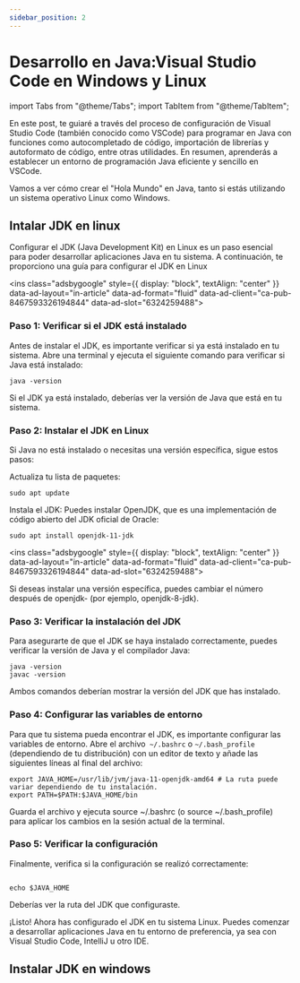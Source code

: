 ```yaml
---
sidebar_position: 2
---
```


# Desarrollo en Java:Visual Studio Code en Windows y Linux

import Tabs from "@theme/Tabs";
import TabItem from "@theme/TabItem";

En este post, te guiaré a través del proceso de configuración de Visual Studio Code (también conocido como VSCode) para programar en Java con funciones como autocompletado de código, importación de librerías y autoformato de código, entre otras utilidades. En resumen, aprenderás a establecer un entorno de programación Java eficiente y sencillo en VSCode.

Vamos a ver cómo crear el "Hola Mundo" en Java, tanto si estás utilizando un sistema operativo Linux como Windows.

<Tabs>
  <TabItem value="linux" label="Linux" default>

## Intalar JDK en linux

Configurar el JDK (Java Development Kit) en Linux es un paso esencial para poder desarrollar aplicaciones Java en tu sistema. A continuación, te proporciono una guía para configurar el JDK en Linux

<script async src="https://pagead2.googlesyndication.com/pagead/js/adsbygoogle.js?client=ca-pub-8467593326194844"
     crossorigin="anonymous"></script>

<ins class="adsbygoogle"
style={{ display: "block", textAlign: "center" }}
data-ad-layout="in-article"
data-ad-format="fluid"
data-ad-client="ca-pub-8467593326194844"
data-ad-slot="6324259488"></ins>

<script>
     (adsbygoogle = window.adsbygoogle || []).push({});
</script>

### Paso 1: Verificar si el JDK está instalado

Antes de instalar el JDK, es importante verificar si ya está instalado en tu sistema. Abre una terminal y ejecuta el siguiente comando para verificar si Java está instalado:

```
java -version
```

Si el JDK ya está instalado, deberías ver la versión de Java que está en tu sistema.

### Paso 2: Instalar el JDK en Linux

Si Java no está instalado o necesitas una versión específica, sigue estos pasos:

Actualiza tu lista de paquetes:

```
sudo apt update
```

Instala el JDK:
Puedes instalar OpenJDK, que es una implementación de código abierto del JDK oficial de Oracle:

```
sudo apt install openjdk-11-jdk
```

<script async src="https://pagead2.googlesyndication.com/pagead/js/adsbygoogle.js?client=ca-pub-8467593326194844"
     crossorigin="anonymous"></script>

<ins class="adsbygoogle"
style={{ display: "block", textAlign: "center" }}
data-ad-layout="in-article"
data-ad-format="fluid"
data-ad-client="ca-pub-8467593326194844"
data-ad-slot="6324259488"></ins>

<script>
     (adsbygoogle = window.adsbygoogle || []).push({});
</script>

Si deseas instalar una versión específica, puedes cambiar el número después de openjdk- (por ejemplo, openjdk-8-jdk).

### Paso 3: Verificar la instalación del JDK

Para asegurarte de que el JDK se haya instalado correctamente, puedes verificar la versión de Java y el compilador Java:

```
java -version
javac -version
```

Ambos comandos deberían mostrar la versión del JDK que has instalado.

### Paso 4: Configurar las variables de entorno

Para que tu sistema pueda encontrar el JDK, es importante configurar las variables de entorno. Abre el archivo` ~/.bashrc` o `~/.bash_profile` (dependiendo de tu distribución) con un editor de texto y añade las siguientes líneas al final del archivo:

```
export JAVA_HOME=/usr/lib/jvm/java-11-openjdk-amd64 # La ruta puede variar dependiendo de tu instalación.
export PATH=$PATH:$JAVA_HOME/bin
```

Guarda el archivo y ejecuta source ~/.bashrc (o source ~/.bash_profile) para aplicar los cambios en la sesión actual de la terminal.

### Paso 5: Verificar la configuración

Finalmente, verifica si la configuración se realizó correctamente:

```

echo $JAVA_HOME

```

Deberías ver la ruta del JDK que configuraste.

¡Listo! Ahora has configurado el JDK en tu sistema Linux. Puedes comenzar a desarrollar aplicaciones Java en tu entorno de preferencia, ya sea con Visual Studio Code, IntelliJ u otro IDE.

<script>
     (adsbygoogle = window.adsbygoogle || []).push({});
</script>

</TabItem>
<TabItem value="windows" label="Windows">

## Instalar JDK en windows

</TabItem>
</Tabs>
